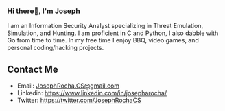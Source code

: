 ### Hi there👋, I'm Joseph

I am an Information Security Analyst specializing in Threat Emulation, Simulation, and Hunting. I am proficient in C and Python, I also dabble with Go from time to time. In my free time I enjoy BBQ, video games, and personal coding/hacking projects.

## Contact Me
- Email: JosephRocha.CS@gmail.com
- Linkedin: https://www.linkedin.com/in/josepharocha/
- Twitter: https://twitter.com/JosephRochaCS

<!--
**JosephRocha/JosephRocha** is a ✨ _special_ ✨ repository because its `README.md` (this file) appears on your GitHub profile.


Here are some ideas to get you started:

- 🔭 I’m currently working on ...
- 🌱 I’m currently learning ...
- 👯 I’m looking to collaborate on ...
- 🤔 I’m looking for help with ...
- 💬 Ask me about ...
- 📫 How to reach me: ...
- 😄 Pronouns: ...
- ⚡ Fun fact: ...
-->
